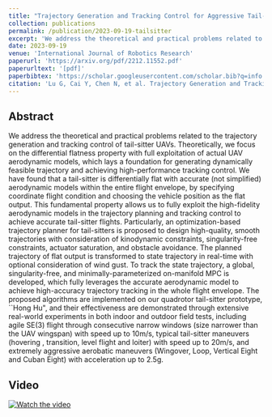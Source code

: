 ```yaml
---
title: "Trajectory Generation and Tracking Control for Aggressive Tail-Sitter Flights"
collection: publications
permalink: /publication/2023-09-19-tailsitter
excerpt: 'We address the theoretical and practical problems related to the trajectory generation and tracking control of tail-sitter UAVs. Theoretically, we ...'
date: 2023-09-19
venue: 'International Journal of Robotics Research'
paperurl: 'https://arxiv.org/pdf/2212.11552.pdf'
paperurltext: '[pdf]'
paperbibtex: 'https://scholar.googleusercontent.com/scholar.bib?q=info:Qb3Iodb5HXMJ:scholar.google.com/&amp;output=citation&amp;scisdr=ClEjYb5MELeo6_R1yzM:AFWwaeYAAAAAZQlw0zNsfxwMWf0I7ZrhF5j4U2o&amp;scisig=AFWwaeYAAAAAZQlw03CJwIGKeYpGN29shWIHkpQ&amp;scisf=4&amp;ct=citation&amp;cd=-1&amp;hl=zh-CN'
citation: 'Lu G, Cai Y, Chen N, et al. Trajectory Generation and Tracking Control for Aggressive Tail-Sitter Flights[J]. arXiv preprint arXiv:2212.11552, 2022.'
---
```

## Abstract

We address the theoretical and practical problems related to the trajectory generation and tracking control of tail-sitter UAVs. Theoretically, we focus on the differential flatness property with full exploitation of actual UAV aerodynamic models, which lays a foundation for generating dynamically feasible trajectory and achieving high-performance tracking control. We have found that a tail-sitter is differentially flat with accurate (not simplified) aerodynamic models within the entire flight envelope, by specifying coordinate flight condition and choosing the vehicle position as the flat output. This fundamental property allows us to fully exploit the high-fidelity aerodynamic models in the trajectory planning and tracking control to achieve accurate tail-sitter flights. Particularly, an optimization-based trajectory planner for tail-sitters is proposed to design high-quality, smooth trajectories with consideration of kinodynamic constraints, singularity-free constraints, actuator saturation, and obstacle avoidance. The planned trajectory of flat output is transformed to state trajectory in real-time with optional consideration of wind gust. To track the state trajectory, a global, singularity-free, and minimally-parameterized on-manifold MPC is developed, which fully leverages the accurate aerodynamic model to achieve high-accuracy trajectory tracking in the whole flight envelope. The proposed algorithms are implemented on our quadrotor tail-sitter prototype, ``Hong Hu&quot;, and their effectiveness are demonstrated through extensive real-world experiments in both indoor and outdoor field tests, including agile SE(3) flight through consecutive narrow windows (size narrower than the UAV wingspan) with speed up to $10$m/s, typical tail-sitter maneuvers (hovering , transition, level flight and loiter) with speed up to $20$m/s, and extremely aggressive aerobatic maneuvers (Wingover, Loop, Vertical Eight and Cuban Eight) with acceleration up to 2.5g.

## Video
[![Watch the video](https://img.youtube.com/vi/2x_bLbVuyrk/hqdefault.jpg)](https://www.youtube.com/watch?v=2x_bLbVuyrk)
